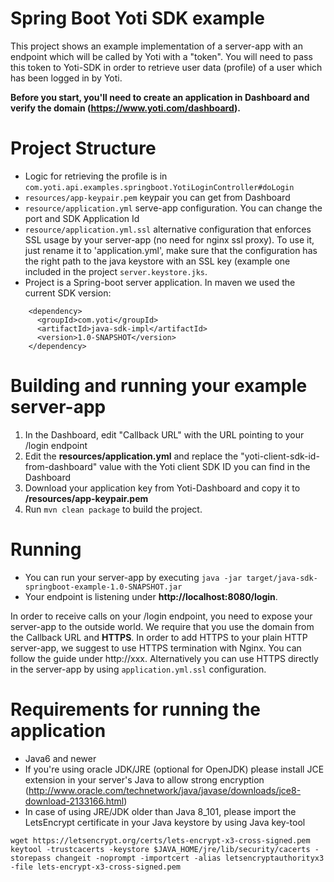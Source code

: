 Spring Boot Yoti SDK example
=============================

This project shows an example implementation of a server-app with an endpoint which will be called by Yoti with a "token".
You will need to pass this token to Yoti-SDK in order to retrieve user data (profile) of a user which has been logged in by Yoti.

**Before you start, you'll need to create an application in Dashboard and verify the domain (https://www.yoti.com/dashboard).**

# Project Structure
* Logic for retrieving the profile is in ```com.yoti.api.examples.springboot.YotiLoginController#doLogin```
* ```resources/app-keypair.pem``` keypair you can get from Dashboard
* ```resource/application.yml``` serve-app configuration. You can change the port and SDK Application Id
* ```resource/application.yml.ssl``` alternative configuration that enforces SSL usage by your server-app (no need for nginx ssl proxy). To use it, just rename it to 'application.yml', make sure that the configuration has the right path to the java keystore with an SSL key (example one included in the project ``` server.keystore.jks ```.
* Project is a Spring-boot server application. In maven we used the current SDK version:
```
    <dependency>
      <groupId>com.yoti</groupId>
      <artifactId>java-sdk-impl</artifactId>
      <version>1.0-SNAPSHOT</version>
    </dependency>
```

# Building and running your example server-app
1. In the Dashboard, edit "Callback URL" with the URL pointing to your /login endpoint
2. Edit the **resources/application.yml** and replace the "yoti-client-sdk-id-from-dashboard" value with the Yoti client SDK ID you can find in the Dashboard
3. Download your application key from Yoti-Dashboard and copy it to **/resources/app-keypair.pem**
4. Run ```mvn clean package``` to build the project.

# Running
* You can run your server-app by executing ```java -jar target/java-sdk-springboot-example-1.0-SNAPSHOT.jar```
* Your endpoint is listening under **http://localhost:8080/login**.

In order to receive calls on your /login endpoint, you need to expose your server-app to the outside world. We require that you use the domain from the Callback URL and **HTTPS**. 
In order to add HTTPS to your plain HTTP server-app, we suggest to use HTTPS termination with Nginx. You can follow the guide under http://xxx.
Alternatively you can use HTTPS directly in the server-app by using ``` application.yml.ssl ``` configuration.

# Requirements for running the application
* Java6 and newer
* If you're using oracle JDK/JRE (optional for OpenJDK) please install JCE extension in your server's Java to allow strong encryption (http://www.oracle.com/technetwork/java/javase/downloads/jce8-download-2133166.html)
* In case of using JRE/JDK older than Java 8_101, please import the LetsEncrypt certificate in your Java keystore by using Java key-tool
```
wget https://letsencrypt.org/certs/lets-encrypt-x3-cross-signed.pem
keytool -trustcacerts -keystore $JAVA_HOME/jre/lib/security/cacerts -storepass changeit -noprompt -importcert -alias letsencryptauthorityx3 -file lets-encrypt-x3-cross-signed.pem
```



